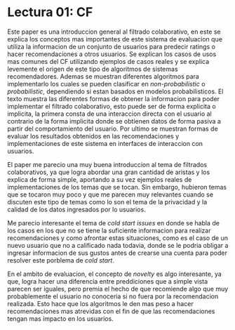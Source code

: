 # Lectura 01: CF

Este paper es una introduccion general al filtrado colaborativo, en este se explica los conceptos mas importantes de este sistema de evaluacion que utiliza la informacion de un conjunto de usuarios para predecir ratings o hacer recomendaciones a otros usuarios. Se explican los casos de usos mas comunes del CF utilizando ejemplos de casos reales y se explica levemente el origen de este tipo de algoritmos de sistemas recomendadores. Ademas se muestran diferentes algoritmos para implementarlo los cuales se pueden clasificar en _non-probabilistic_ o _probabilistic_, dependiendo si estan basados en modelos probabilisticos. El texto muestra las diferentes formas de obtener la informacion para poder implementar el filtrado colaborativo, esto puede ser de forma explicita o implicita, la primera consta de una interaccion directa con el usuario al contrario de la forma implicita donde se obtienen datos de forma pasiva a partir del comportamiento del usuario. Por ultimo se muestran formas de evaluar los resultados obtenidos en las recomendaciones y implementaciones de este sistema en interfaces de interaccion con usuarios.

El paper me parecio una muy buena introduccion al tema de filtrados colaborativos, ya que logra abordar una gran cantidad de aristas y los explica de forma simple, aportando a su vez ejemplos reales de implementaciones de los temas que se tocan. Sin embargo, hubieron temas que se tocaron muy poco y que me parecen muy relevantes cuando se discuten este tipo de temas como lo son el tema de la privacidad y la calidad de los datos ingresados por lo usuarios.

Me parecio interesante el tema de _cold start issues_ en donde se habla de los casos en los que no se tiene la suficiente informacion para realizar recomendaciones y como afrontar estas situaciones, como es el caso de un nuevo usuario que no a calificado nada todavia, donde se le podria obligar a ingresar informacion de sus gustos antes de crearse una cuenta para poder resolver este porblema de _cold start_.

En el ambito de evaluacion, el concepto de _novelty_ es algo interesante, ya que, logra hacer una diferencia entre preddiciones que a simple vista parecen ser iguales, pero premia el hecho de que recomiende algo que muy probablemente el usuario no conoceria si no fuera por la recomendacion realizada. Esto hace que los algoritmos le den mas peso a hacer recomendaciones mas atrevidas con el fin de que las recomendaciones tengan mas impacto en los usuarios.
